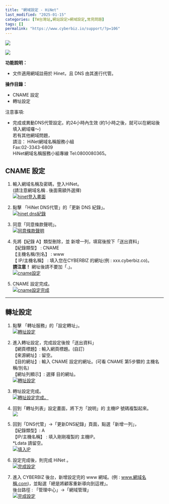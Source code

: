 ```yaml
---
title: "網域設定 - HiNet"
last_modified: "2025-01-15"
categories: [TW台灣站,網站設定>網域設定,常見問題]
tags: []
permalink: "https://www.cyberbiz.io/support/?p=106"
---
```


![](https://www.cyberbiz.io/support/wp-content/uploads/適用站別.png)

[![](https://www.cyberbiz.io/support/wp-content/uploads/台灣站.png)](https://www.cyberbiz.io/support/?page_id=2490)

**功能說明：**  

* 文件適用網域註冊於 Hinet，且 DNS 由其進行代管。 

**操作目錄：**

* CNAME 設定
* 轉址設定

注意事項:  

* 完成或異動DNS代管設定。約24小時內生效 (約1小時之後，就可以在網站後填入網域囉～)   
若有其他網域問題，  
請洽： HiNet網域名稱服務小組  
Fax:02-3343-6809  
HiNet網域名稱服務小組專線 Tel:0800080365。



## CNAME 設定

1. 輸入網域名稱及密碼，登入HiNet。  
(請注意網域名稱 . 後面需額外選擇)  
[![hinet登入畫面](https://www.cyberbiz.io/support/wp-content/uploads/網域設定-HiNet01.png)](https://www.cyberbiz.io/support/wp-content/uploads/網域設定-HiNet01.png)



2. 點擊 「HiNet DNS代管」的「更新 DNS 紀錄」。  
[![hinet dns紀錄](https://www.cyberbiz.io/support/wp-content/uploads/網域設定-HiNet02.png)](https://www.cyberbiz.io/support/wp-content/uploads/網域設定-HiNet02.png)



3. 同意「同意條款聲明」。  
[![同意條款聲明](https://www.cyberbiz.io/support/wp-content/uploads/網域設定-HiNet03.png)](https://www.cyberbiz.io/support/wp-content/uploads/網域設定-HiNet03.png)



4. 先將【紀錄 A】類型刪除，並 新增一列，填寫後按下「送出資料」  
【紀錄類型】 : CNAME  
【主機名稱/別名】 : www  
【 IP/主機名稱】 : 填入您在CYBERBIZ 的網址(例 : xxx.cyberbiz.co)。  
**請注意！** 網址後請不要加「.」。  
[![cname設定](https://www.cyberbiz.io/support/wp-content/uploads/網域設定-HiNet04.png)](https://www.cyberbiz.io/support/wp-content/uploads/網域設定-HiNet04.png)



5. CNAME 設定完成。  
[![cname設定完成](https://www.cyberbiz.io/support/wp-content/uploads/網域設定-HiNet05.png)](https://www.cyberbiz.io/support/wp-content/uploads/網域設定-HiNet05.png)





* * *

## 轉址設定

1. 點擊 「轉址服務」的「設定轉址」。   
[![轉址設定](https://www.cyberbiz.io/support/wp-content/uploads/網域設定-HiNet06.png)](https://www.cyberbiz.io/support/wp-content/uploads/網域設定-HiNet06.png)



2. 進入轉址設定，完成設定後按「送出資料」  
【網頁標題】: 輸入網頁標題。(自訂)  
【來源網址】: 留空。  
【目的網址】: 輸入 CNAME 設定的網址。(可看 CNAME 第5步驟的 主機名稱/別名)  
【網址列顯示】: 選擇 目的網址。  
[![轉址設定](https://www.cyberbiz.io/support/wp-content/uploads/網域設定-HiNet07.png)](https://www.cyberbiz.io/support/wp-content/uploads/網域設定-HiNet07.png)



3. 轉址設定完成。  
[![轉址設定完成。](https://www.cyberbiz.io/support/wp-content/uploads/網域設定-HiNet08.png)](https://www.cyberbiz.io/support/wp-content/uploads/網域設定-HiNet08.png)



4. 回到「轉址列表」設定畫面，將下方「說明」的 主機IP 號碼複製起來。  
[![](https://www.cyberbiz.io/support/wp-content/uploads/網域設定-HiNet09.png)](https://www.cyberbiz.io/support/wp-content/uploads/網域設定-HiNet09.png)



5. 回到「DNS代管」→「更新DNS紀錄」頁面，點選「新增一列」，  
【紀錄類型】: A  
【IP/主機名稱】 : 填入剛剛複製的 主機IP。  
*Ldata 請留空。   
[![填入IP](https://www.cyberbiz.io/support/wp-content/uploads/網域設定-HiNet10.png)](https://www.cyberbiz.io/support/wp-content/uploads/網域設定-HiNet10.png)



6. 設定完成後，則完成 HiNet 。   
[![完成設定](https://www.cyberbiz.io/support/wp-content/uploads/網域設定-HiNet11.png)](https://www.cyberbiz.io/support/wp-content/uploads/網域設定-HiNet11.png)



7. 進入 CYBERBIZ 後台，新增設定完的 www 網域。(例 : www.網域名稱.com)，並點選「總是將顧客重新導向到這裡」。  
後台路徑 : 「管理中心」→「網域管理」  
[![完成設定](https://www.cyberbiz.io/support/wp-content/uploads/網域設定-HiNet12.png)](https://www.cyberbiz.io/support/wp-content/uploads/網域設定-HiNet12.png)



